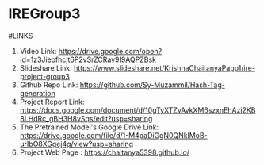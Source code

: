 # IREGroup3

#LINKS
1. Video Link: https://drive.google.com/open?id=1z3Jieofhcjt6P2vSrZCRav9I9AQPZBsk
2. Slideshare Link: https://www.slideshare.net/KrishnaChaitanyaPapp1/ire-project-group3
3. Github Repo Link: https://github.com/Sy-Muzammil/Hash-Tag-generation
4. Project Report Link: https://docs.google.com/document/d/10gTyXTZvAvkXM6szxnEhAzi2KB8LHdRc_gBH3H8vSqs/edit?usp=sharing  
5. The Pretrained Model's Google Drive Link: https://drive.google.com/file/d/1-M4paDiGgN0QNklMoB-urIbO8XGgej4g/view?usp=sharing
6. Project Web Page : https://chaitanya5398.github.io/

